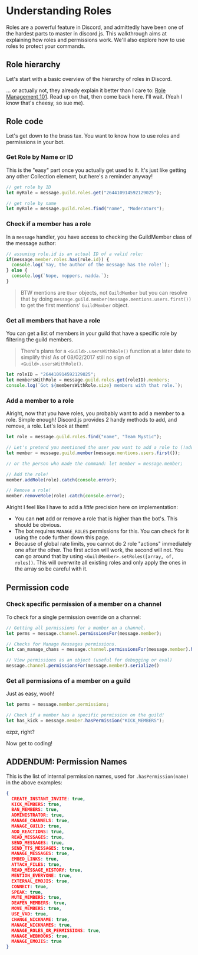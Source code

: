 # Understanding Roles

Roles are a powerful feature in Discord, and admittedly have been one of the hardest parts to master in discord.js. This walkthrough aims at explaining how roles and permissions work. We'll also explore how to use roles to protect your commands.

## Role hierarchy

Let's start with a basic overview of the hierarchy of roles in Discord.

... or actually not, they already explain it better than I care to: [Role Management 101](https://support.discordapp.com/hc/en-us/articles/214836687-Role-Management-101). Read up on that, then come back here. I'll wait. (Yeah I know that's cheesy, so sue me).

## Role code

Let's get down to the brass tax. You want to know how to use roles and permissions in your bot.

### Get Role by Name or ID

This is the "easy" part once you actually get used to it. It's just like getting any other Collection element, but here's a reminder anyway!

```js
// get role by ID
let myRole = message.guild.roles.get("264410914592129025");

// get role by name
let myRole = message.guild.roles.find("name", "Moderators");
```

### Check if a member has a role
In a `message` handler, you have access to checking the GuildMember class of the message author:

```js
// assuming role.id is an actual ID of a valid role:
if(message.member.roles.has(role.id)) {
  console.log(`Yay, the author of the message has the role!`);
} else {
  console.log(`Nope, noppers, nadda.`);
}
```

> BTW mentions are `User` objects, not `GuildMember` but you can resolve that by doing `message.guild.member(message.mentions.users.first())` to get the first mentions' `GuildMember` object.

### Get all members that have a role
You can get a list of members in your guild that have a specific role by filtering the guild members.

> There's plans for a `<Guild>.usersWithRole()` function at a later date to simplify this!
> As of 08/02/2017 still no sign of `<Guild>.usersWithRole()`.

```js
let roleID = "264410914592129025";
let membersWithRole = message.guild.roles.get(roleID).members;
console.log(`Got ${membersWithRole.size} members with that role.`);
```

### Add a member to a role

Alright, now that you have roles, you probably want to add a member to a role. Simple enough! Discord.js provides 2 handy methods to add, and remove, a role. Let's look at them!

```js
let role = message.guild.roles.find("name", "Team Mystic");

// Let's pretend you mentioned the user you want to add a role to (!addrole @user Role Name):
let member = message.guild.member(message.mentions.users.first());

// or the person who made the command: let member = message.member;

// Add the role!
member.addRole(role).catch(console.error);

// Remove a role!
member.removeRole(role).catch(console.error);
```

Alright I feel like I have to add a *little* precision here on implementation:

- You can **not** add or remove a role that is higher than the bot's. This should be obvious.
- The bot requires `MANAGE_ROLES` permissions for this. You can check for it using the code further down this page.
- Because of global rate limits, you cannot do 2 role "actions" immediately one after the other. The first action will work, the second will not. You can go around that by using `<GuildMember>.setRoles([array, of, roles])`. This will overwrite all existing roles and only apply the ones in the array so be careful with it.

## Permission code

### Check specific permission of a member on a channel
To check for a single permission override on a channel:

```js
// Getting all permissions for a member on a channel.
let perms = message.channel.permissionsFor(message.member);

// Checks for Manage Messages permissions.
let can_manage_chans = message.channel.permissionsFor(message.member).hasPermission("MANAGE_MESSAGES");

// View permissions as an object (useful for debugging or eval)
message.channel.permissionsFor(message.member).serialize()
```

### Get all permissions of a member on a guild

Just as easy, wooh!

```js
let perms = message.member.permissions;

// Check if a member has a specific permission on the guild!
let has_kick = message.member.hasPermission("KICK_MEMBERS");
```

ezpz, right?

Now get to coding!

## ADDENDUM: Permission Names

This is the list of internal permission names, used for `.hasPermission(name)` in the above examples:

```json
{
  CREATE_INSTANT_INVITE: true,
  KICK_MEMBERS: true,
  BAN_MEMBERS: true,
  ADMINISTRATOR: true,
  MANAGE_CHANNELS: true,
  MANAGE_GUILD: true,
  ADD_REACTIONS: true,
  READ_MESSAGES: true,
  SEND_MESSAGES: true,
  SEND_TTS_MESSAGES: true,
  MANAGE_MESSAGES: true,
  EMBED_LINKS: true,
  ATTACH_FILES: true,
  READ_MESSAGE_HISTORY: true,
  MENTION_EVERYONE: true,
  EXTERNAL_EMOJIS: true,
  CONNECT: true,
  SPEAK: true,
  MUTE_MEMBERS: true,
  DEAFEN_MEMBERS: true,
  MOVE_MEMBERS: true,
  USE_VAD: true,
  CHANGE_NICKNAME: true,
  MANAGE_NICKNAMES: true,
  MANAGE_ROLES_OR_PERMISSIONS: true,
  MANAGE_WEBHOOKS: true,
  MANAGE_EMOJIS: true
}
```
